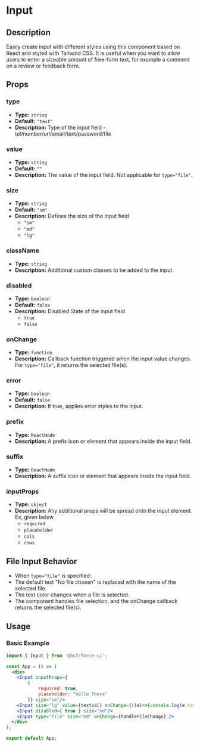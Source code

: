# Input

## Description

Easily create input with different styles using this component based on React and styled with Tailwind CSS. It is useful when you want to allow users to enter a sizeable amount of free-form text, for example a comment on a review or feedback form.

## Props

### type
- **Type:** `string`
- **Default:** `"text"`
- **Description:** Type of the input field - tel/number/url/email/text/password/file

### value
- **Type:** `string`
- **Default:** `""`
- **Description:** The value of the input field. Not applicable for `type="file"`.

### size
- **Type:** `string`
- **Default:** `"sm"`
- **Description:** Defines the size of the input field
    - `"sm"`
    - `"md"`
    - `"lg"`

### className
- **Type:** `string`
- **Description:** Additional custom classes to be added to the input.

### disabled
- **Type:** `boolean`
- **Default:** `false`
- **Description:** Disabled State of the input field
    - `true`
    - `false`

### onChange
- **Type:** `function`
- **Description:** Callback function triggered when the input value changes. For `type="file"`, it returns the selected file(s).

### error
- **Type:** `boolean`
- **Default:** `false`
- **Description:** If true, applies error styles to the input.

### prefix
- **Type:** `ReactNode`
- **Description:** A prefix icon or element that appears inside the input field.

### suffix
- **Type:** `ReactNode`
- **Description:** A suffix icon or element that appears inside the input field.

### inputProps
- **Type:** `object`
- **Description:** Any additional props will be spread onto the input element. Ex, given below
    - `required`
    - `placeholder`
    - `cols`
    - `rows`

## File Input Behavior
- When `type="file"` is specified:
- The default text "No file chosen" is replaced with the name of the selected file.
- The text color changes when a file is selected.
- The component handles file selection, and the onChange callback returns the selected file(s).

## Usage

### Basic Example

```jsx
import { Input } from '@bsf/force-ui';

const App = () => (
  <div>
    <Input inputProps={
        {
            required: true,
            placeholder: "Hello There"
        }} size="sm"/>
    <Input size="lg" value={textval} onChange={((e)=>{console.log(e.target.value)})}/>
    <Input disabled={ true } size="md"/>
    <Input type="file" size="md" onChange={handleFileChange} />
  </div>
);

export default App;
```
